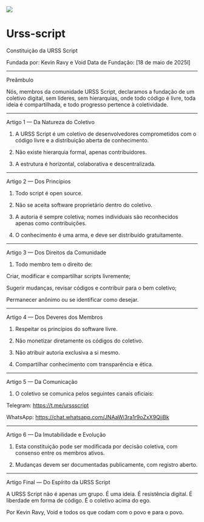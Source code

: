 <img src="https://telegra.phundefined">

# Urss-script

Constituição da URSS Script

Fundada por: Kevin Ravy e Void
Data de Fundação: [18 de maio de 2025l]


---

Preâmbulo

Nós, membros da comunidade URSS Script, declaramos a fundação de um coletivo digital, sem líderes, sem hierarquias, onde todo código é livre, toda ideia é compartilhada, e todo progresso pertence à coletividade.


---

Artigo 1 — Da Natureza do Coletivo

1. A URSS Script é um coletivo de desenvolvedores comprometidos com o código livre e a distribuição aberta de conhecimento.


2. Não existe hierarquia formal, apenas contribuidores.


3. A estrutura é horizontal, colaborativa e descentralizada.




---

Artigo 2 — Dos Princípios

1. Todo script é open source.


2. Não se aceita software proprietário dentro do coletivo.


3. A autoria é sempre coletiva; nomes individuais são reconhecidos apenas como contribuições.


4. O conhecimento é uma arma, e deve ser distribuído gratuitamente.




---

Artigo 3 — Dos Direitos da Comunidade

1. Todo membro tem o direito de:

Criar, modificar e compartilhar scripts livremente;

Sugerir mudanças, revisar códigos e contribuir para o bem coletivo;

Permanecer anônimo ou se identificar como desejar.





---

Artigo 4 — Dos Deveres dos Membros

1. Respeitar os princípios do software livre.


2. Não monetizar diretamente os códigos do coletivo.


3. Não atribuir autoria exclusiva a si mesmo.


4. Compartilhar conhecimento com transparência e ética.




---

Artigo 5 — Da Comunicação

1. O coletivo se comunica pelos seguintes canais oficiais:

Telegram: https://t.me/urssscript

WhatsApp: https://chat.whatsapp.com/JNAaWi3ra1r9oZxX9QjjBk





---

Artigo 6 — Da Imutabilidade e Evolução

1. Esta constituição pode ser modificada por decisão coletiva, com consenso entre os membros ativos.


2. Mudanças devem ser documentadas publicamente, com registro aberto.




---

Artigo Final — Do Espírito da URSS Script

A URSS Script não é apenas um grupo. É uma ideia.
É resistência digital.
É liberdade em forma de código.
É o coletivo acima do ego.

Por Kevin Ravy, Void e todos os que codam com o povo e para o povo.
